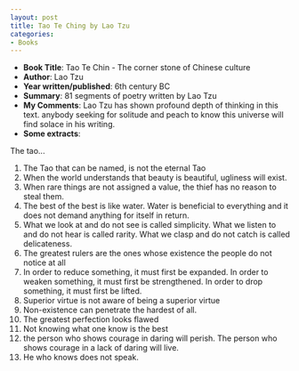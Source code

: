 ```yaml
---
layout: post
title: Tao Te Ching by Lao Tzu
categories:
- Books
---
```


- **Book Title**: Tao Te Chin - The corner stone of Chinese culture
- **Author**: Lao Tzu
- **Year written/published**: 6th century BC
- **Summary**: 81 segments of poetry written by Lao Tzu
- **My Comments**: Lao Tzu has shown profound depth of thinking in this text. anybody seeking for solitude and peach to know this universe will find solace in his writing.
- **Some extracts**:

The tao...

1. The Tao that can be named, is not the eternal Tao
1. When the world understands that beauty is beautiful, ugliness will exist.
1. When rare things are not assigned a value, the thief has no reason to steal them.
1. The best of the best is like water. Water is beneficial to everything and it does not demand anything for itself in return.
1. What we look at and do not see is called simplicity. What we listen to and do not hear is called rarity. What we clasp and do not catch is called delicateness.  
1. The greatest rulers are the ones whose existence the people do not notice at all
1. In order to reduce something, it must first be expanded. In order to weaken something, it must first be strengthened. In order to drop something, it must first be lifted.
1. Superior virtue is not aware of being a superior virtue
1. Non-existence can penetrate the hardest of all.
1. The greatest perfection looks flawed
1. Not knowing what one know is the best
1. the person who shows courage in daring will perish. The person who shows courage in a lack of daring will live.
1. He who knows does not speak.
